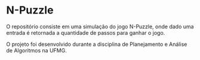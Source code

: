 # N-Puzzle
O repositório consiste em uma simulação do jogo N-Puzzle, onde dado uma entrada é retornada a quantidade de passos para ganhar o jogo.

O projeto foi desenvolvido durante a disciplina de Planejamento e Análise de Algoritmos na UFMG.
